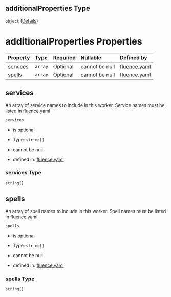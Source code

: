 ## additionalProperties Type

`object` ([Details](fluence-properties-workers-additionalproperties.md))

# additionalProperties Properties

| Property              | Type    | Required | Nullable       | Defined by                                                                                                                                                                                     |
| :-------------------- | :------ | :------- | :------------- | :--------------------------------------------------------------------------------------------------------------------------------------------------------------------------------------------- |
| [services](#services) | `array` | Optional | cannot be null | [fluence.yaml](fluence-properties-workers-additionalproperties-properties-services.md "https://fluence.dev/schemas/fluence.yaml#/properties/workers/additionalProperties/properties/services") |
| [spells](#spells)     | `array` | Optional | cannot be null | [fluence.yaml](fluence-properties-workers-additionalproperties-properties-spells.md "https://fluence.dev/schemas/fluence.yaml#/properties/workers/additionalProperties/properties/spells")     |

## services

An array of service names to include in this worker. Service names must be listed in fluence.yaml

`services`

*   is optional

*   Type: `string[]`

*   cannot be null

*   defined in: [fluence.yaml](fluence-properties-workers-additionalproperties-properties-services.md "https://fluence.dev/schemas/fluence.yaml#/properties/workers/additionalProperties/properties/services")

### services Type

`string[]`

## spells

An array of spell names to include in this worker. Spell names must be listed in fluence.yaml

`spells`

*   is optional

*   Type: `string[]`

*   cannot be null

*   defined in: [fluence.yaml](fluence-properties-workers-additionalproperties-properties-spells.md "https://fluence.dev/schemas/fluence.yaml#/properties/workers/additionalProperties/properties/spells")

### spells Type

`string[]`
